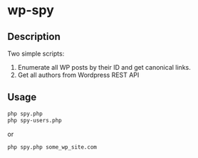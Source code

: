 # wp-spy

## Description

Two simple scripts:
1. Enumerate all WP posts by their ID and get canonical links.
2. Get all authors from Wordpress REST API

## Usage

```bash
php spy.php
php spy-users.php
```

or

```bash
php spy.php some_wp_site.com
```